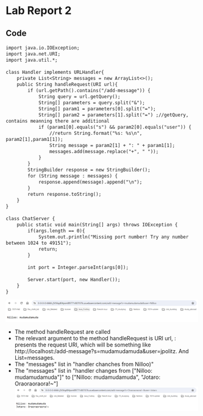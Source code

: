 # Lab Report 2
## Code 
```
import java.io.IOException;
import java.net.URI;
import java.util.*;

class Handler implements URLHandler{
    private List<String> messages = new ArrayList<>();
	public String handleRequest(URI url){
        if (url.getPath().contains("/add-message")) {
            String query = url.getQuery();
            String[] parameters = query.split("&");
            String[] param1 = parameters[0].split("=");
            String[] param2 = parameters[1].split("=") ;//getQuery, contains meanning there are additional
            if (param1[0].equals("s") && param2[0].equals("user")) {
                //return String.format("%s: %s\n", param2[1],param1[1]);
                String message = param2[1] + ": " + param1[1];
                messages.add(message.replace("+", " "));
            }
        }
        StringBuilder response = new StringBuilder();
        for (String message : messages) {
            response.append(message).append("\n");
        }
        return response.toString();
	}
}

class ChatServer {
    public static void main(String[] args) throws IOException {
        if(args.length == 0){
            System.out.println("Missing port number! Try any number between 1024 to 49151");
            return;
        }

        int port = Integer.parseInt(args[0]);

        Server.start(port, new Handler());
    }
}
```

![Image](1.png)
- The method handleRequest are called
- The relevant argument to the method handleRequest is URI url, : presents the request URI, which will be something like
  http://localhost:<port>/add-message?s=mudamudamuda&user=jpolitz. And List<String>=messages.
- The "messages" list in "handler chanches from Nilloo)"
- The "messages" list in "handler changes from ["Nilloo: mudamudamuda"]"
  to ["Nilloo: mudamudamuda", "Jotaro: Oraoraoraora!~"]
![Image](2.png)


